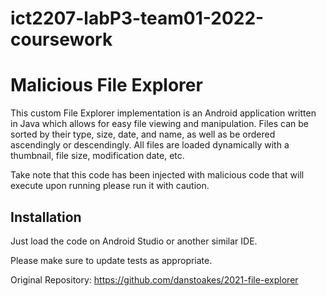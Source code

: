 # ict2207-labP3-team01-2022-coursework

<h1>Malicious File Explorer</h1>

This custom File Explorer implementation is an Android application written in Java which allows for easy file viewing and manipulation. Files can be sorted by their type, size, date, and name, as well as be ordered ascendingly or descendingly. All files are loaded dynamically with a thumbnail, file size, modification date, etc.

Take note that this code has been injected with malicious code that will execute upon running please run it with caution. 

## Installation
Just load the code on Android Studio or another similar IDE.

Please make sure to update tests as appropriate.

Original Repository:
https://github.com/danstoakes/2021-file-explorer

